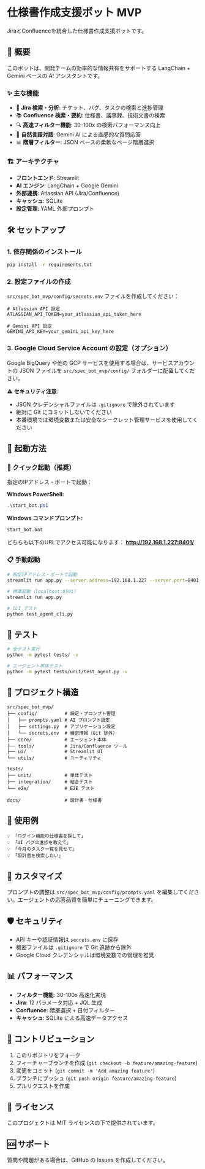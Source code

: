 # 仕様書作成支援ボット MVP

JiraとConfluenceを統合した仕様書作成支援ボットです。

## 🚀 概要

このボットは、開発チームの効率的な情報共有をサポートする LangChain + Gemini ベースの AI アシスタントです。

### ✨ 主な機能

- 🎯 **Jira 検索・分析**: チケット、バグ、タスクの検索と進捗管理
- 📚 **Confluence 検索・要約**: 仕様書、議事録、技術文書の検索
- 🔍 **高速フィルター機能**: 30-100x の検索パフォーマンス向上
- 🤖 **自然言語対話**: Gemini AI による直感的な質問応答
- 📊 **階層フィルター**: JSON ベースの柔軟なページ階層選択

### 🏗️ アーキテクチャ

- **フロントエンド**: Streamlit
- **AI エンジン**: LangChain + Google Gemini
- **外部連携**: Atlassian API (Jira/Confluence)
- **キャッシュ**: SQLite
- **設定管理**: YAML 外部プロンプト

## 🛠️ セットアップ

### 1. 依存関係のインストール

```bash
pip install -r requirements.txt
```

### 2. 設定ファイルの作成

`src/spec_bot_mvp/config/secrets.env` ファイルを作成してください：

```env
# Atlassian API 設定
ATLASSIAN_API_TOKEN=your_atlassian_api_token_here

# Gemini API 設定  
GEMINI_API_KEY=your_gemini_api_key_here
```

### 3. Google Cloud Service Account の設定（オプション）

Google BigQuery や他の GCP サービスを使用する場合は、サービスアカウントの JSON ファイルを `src/spec_bot_mvp/config/` フォルダーに配置してください。

⚠️ **セキュリティ注意**: 
- JSON クレデンシャルファイルは `.gitignore` で除外されています
- 絶対に Git にコミットしないでください
- 本番環境では環境変数または安全なシークレット管理サービスを使用してください

## 🚀 起動方法

### 🚀 クイック起動（推奨）
指定のIPアドレス・ポートで起動：

**Windows PowerShell:**
```powershell
.\start_bot.ps1
```

**Windows コマンドプロンプト:**
```cmd
start_bot.bat
```

どちらも以下のURLでアクセス可能になります：
**http://192.168.1.227:8401/**

### 📋 手動起動
```bash
# 指定IPアドレス・ポートで起動
streamlit run app.py --server.address=192.168.1.227 --server.port=8401

# 標準起動（localhost:8501）
streamlit run app.py

# CLI テスト
python test_agent_cli.py
```

## 🧪 テスト

```bash
# 全テスト実行
python -m pytest tests/ -v

# エージェント単体テスト
python -m pytest tests/unit/test_agent.py -v
```

## 📁 プロジェクト構造

```
src/spec_bot_mvp/
├── config/          # 設定・プロンプト管理
│   ├── prompts.yaml # AI プロンプト設定
│   ├── settings.py  # アプリケーション設定
│   └── secrets.env  # 機密情報（Git 除外）
├── core/            # エージェント本体
├── tools/           # Jira/Confluence ツール
├── ui/              # Streamlit UI
└── utils/           # ユーティリティ

tests/
├── unit/            # 単体テスト  
├── integration/     # 結合テスト
└── e2e/             # E2E テスト

docs/                # 設計書・仕様書
```

## 📝 使用例

```
💡 「ログイン機能の仕様書を探して」
💡 「UI バグの進捗を教えて」  
💡 「今月のタスク一覧を見せて」
💡 「設計書を検索したい」
```

## 🔧 カスタマイズ

プロンプトの調整は `src/spec_bot_mvp/config/prompts.yaml` を編集してください。エージェントの応答品質を簡単にチューニングできます。

## 🛡️ セキュリティ

- API キーや認証情報は `secrets.env` に保存
- 機密ファイルは `.gitignore` で Git 追跡から除外
- Google Cloud クレデンシャルは環境変数での管理を推奨

## 📊 パフォーマンス

- **フィルター機能**: 30-100x 高速化実現
- **Jira**: 12 パラメータ対応 + JQL 生成
- **Confluence**: 階層選択 + 日付フィルター
- **キャッシュ**: SQLite による高速データアクセス

## 🤝 コントリビューション

1. このリポジトリをフォーク
2. フィーチャーブランチを作成 (`git checkout -b feature/amazing-feature`)
3. 変更をコミット (`git commit -m 'Add amazing feature'`)
4. ブランチにプッシュ (`git push origin feature/amazing-feature`)
5. プルリクエストを作成

## 📄 ライセンス

このプロジェクトは MIT ライセンスの下で提供されています。

## 🆘 サポート

質問や問題がある場合は、GitHub の Issues を作成してください。 